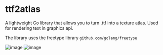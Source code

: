 # ttf2atlas
A lightweight Go library that allows you to turn .ttf into a texture atlas. Used for rendering text in graphics api.

The library uses the freetype library `github.com/golang/freetype`

![image](https://github.com/MrRoblick/ttf2atlas/assets/61147166/58e2ca47-15bb-4487-809c-d82e20cd1f54)
![image](https://github.com/MrRoblick/ttf2atlas/assets/61147166/fd2bb30c-dde6-4752-848d-9e082db1bc3d)
